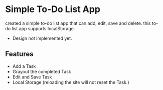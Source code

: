 
# Simple To-Do List App

created a simple to-do list app that can add, edit, save and delete. this to-do list app supports localStorage. 


- Design not implemented yet.


## Features

- Add a Task
- Grayout the completed Task
- Edit and Save Task
- Local Storage (reloading the site will not reset the Task.)

